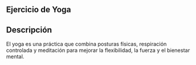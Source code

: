 ## Ejercicio de Yoga

## Descripción
El yoga es una práctica que combina posturas físicas, respiración controlada y meditación para mejorar la flexibilidad, la fuerza y el bienestar mental.